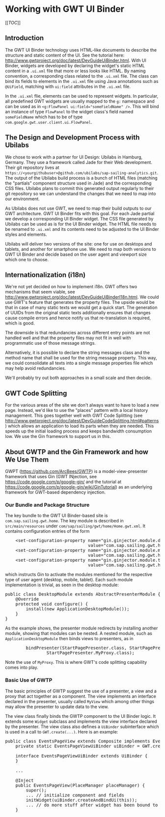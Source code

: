 # Working with GWT UI Binder

[[_TOC_]]

## Introduction

The GWT UI Binder technology uses HTML-like documents to describe the structure and static content of the UI. See the tutorial here: http://www.gwtproject.org/doc/latest/DevGuideUiBinder.html. With UI Binder, widgets are developed by declaring the widget's static HTML content in a `.ui.xml` file that more or less looks like HTML. By naming convention, a corresponding class related to the `.ui.xml` file. The class can bind its fields to elements in the `.ui.xml` file using Java annotations such as `@UiField`, matching with `ui:field` attributes in the `.ui.xml` file.

In the `.ui.xml` flie, elements can be used to represent widgets. In particular, all predefined GWT widgets are usually mapped to the `g:` namespace and can be used as in `<g:FlowPanel ui:field="someFieldName" />`. This will bind an instance of type `FlowPanel` to the widget class's field named `someFieldName` which has to be of type `com.google.gwt.user.client.ui.FlowPanel`.

## The Design and Development Process with Ubilabs

We chose to work with a partner for UI Design: Ubilabs in Hamburg, Germany. They use a framework called Jade for their Web development. Their git repository lives at `https://<yourgithubuser>@github.com/ubilabs/sap-sailing-analytics.git`. The output of the Ubilabs build process is a bunch of HTML files (matching the "partials" component structure used in Jade) and the corresponding CSS files. Ubilabs plans to commit this generated output regularly to their git repository so we can understand the changes that we need to map into our environment.

As Ubilabs does not use GWT, we need to map their build outputs to our GWT architecture. GWT UI Binder fits with this goal. For each Jade partial we develop a corresponding UI Binder widget. The CSS file generated by Ubilabs can be used as is for the UI Binder widget. The HTML file needs to be renamed to `.ui.xml` and its contents need to be adjusted to the UI Binder styles and elements.

Ubilabs will deliver two versions of the site: one for use on desktops and tablets, and another for smartphone use. We need to map both versions to GWT UI Binder and decide based on the user agent and viewport size which one to choose.

## Internationalization (i18n)

We're not yet decided on how to implement i18n. GWT offers two mechanisms that seem viable, see http://www.gwtproject.org/doc/latest/DevGuideUiBinderI18n.html. We could use GWT's feature that generates the property files. The upside would be that in case of many static texts we would get a quick start. The generation of UUIDs from the original static texts additionally ensures that changes cause compile errors and hence notify us that re-translation is required, which is good.

The downside is that redundancies across different entry points are not handled well and that the property files may not fit in well with programmatic use of those message strings.

Alternatively, it is possible to declare the string messages class and the method name that shall be used for the string message property. This way, we could consolidate all texts into a single message properties file which may help avoid redundancies.

We'll probably try out both approaches in a small scale and then decide.

## GWT Code Splitting

For the various areas of the site we don't always want to have to load a new page. Instead, we'd like to use the "places" pattern with a local history management. This goes together well with GWT Code Splitting (see http://www.gwtproject.org/doc/latest/DevGuideCodeSplitting.html#patterns) which allows an application to load its parts when they are needed. This speeds up the initial loading process and keeps bandwidth consumption low. We use the Gin framework to support us in this.

## About GWTP and the Gin Framework and how We Use Them

GWPT (https://github.com/ArcBees/GWTP) is a model-view-presenter framework that uses Gin (GWT INjection, see https://code.google.com/p/google-gin/ and the tutorial at https://code.google.com/p/google-gin/wiki/GinTutorial) as an underlying framework for GWT-based dependency injection.

### Our Bundle and Package Structure

The key bundle to the GWT UI Binder-based site is `com.sap.sailing.gwt.home`. The key module is described in `src/main/resources` under `com/sap/sailing/gwt/home/Home.gwt.xml`. It contains configuration entries of the form

<pre>
    &lt;set-configuration-property name="gin.ginjector.module.desktop"
                                value="com.sap.sailing.gwt.home.client.gin.DesktopModule" /&gt;
    &lt;set-configuration-property name="gin.ginjector.module.mobile"
                                value="com.sap.sailing.gwt.home.client.gin.MobileModule" /&gt;
    &lt;set-configuration-property name="gin.ginjector.module.tablet"
                                value="com.sap.sailing.gwt.home.client.gin.TabletModule" /&gt;
</pre>

which instructs Gin to activate the modules mentioned for the respective type of user agent (desktop, mobile, tablet). Each such module implementation is trivial, as seen in the desktop module:

<pre>
public class DesktopModule extends AbstractPresenterModule {
    @Override
    protected void configure() {
        install(new ApplicationDesktopModule());
    }
}
</pre>

As the example shows, the presenter module redirects by installing another module, showing that modules can be nested. A nested module, such as `ApplicationDesktopModule` then binds views to presenters, as in

<pre>
        bindPresenter(StartPagePresenter.class, StartPagePresenter.MyView.class, StartPageView.class,
                StartPagePresenter.MyProxy.class);
</pre>

Note the use of `MyProxy`. This is where GWT's code splitting capability comes into play.

### Basic Use of GWTP

The basic principles of GWTP suggest the use of a presenter, a view and a proxy that act together as a component. The view implements an interface declared in the presenter, usually called `MyView` which among other things may allow the presenter to update data to the view.

The view class finally binds the GWTP component to the UI Binder logic. It extends some `Widget` subclass and implements the view interface declared by the presenter. The view class also defines a `UiBinder` subinterface which is used in a call to `GWT.create(...)`. Here is an example:

<pre>
public class EventsPageView extends Composite implements EventsPagePresenter.MyView {
    private static EventsPageViewUiBinder uiBinder = GWT.create(EventsPageViewUiBinder.class);

    interface EventsPageViewUiBinder extends UiBinder<Widget, EventsPageView> {
    }

    ...

    @Inject
    public EventsPageView(PlaceManager placeManager) {
        super();
        ... // initialize component and fields
        initWidget(uiBinder.createAndBindUi(this));
        ... // do more stuff after widget has been bound to .ui.xml
    }
</pre>